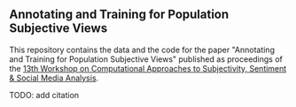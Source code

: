 ## Annotating and Training for Population Subjective Views

This repository contains the data and the code for the paper "Annotating and Training for Population Subjective Views" published as proceedings of the [13th Workshop on Computational Approaches to Subjectivity, Sentiment & Social Media Analysis](https://wassa-workshop.github.io/).

TODO: add citation
